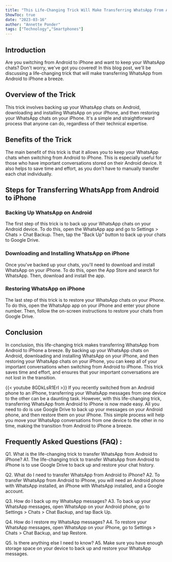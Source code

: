 ```yaml
---
title: "This Life-Changing Trick Will Make Transferring WhatsApp From Android to iPhone a Breeze!"
ShowToc: true 
date: "2023-03-16"
author: "Annette Ponder" 
tags: ["Technology","Smartphones"]
---
```

## Introduction

Are you switching from Android to iPhone and want to keep your WhatsApp chats? Don't worry, we've got you covered! In this blog post, we'll be discussing a life-changing trick that will make transferring WhatsApp from Android to iPhone a breeze.

## Overview of the Trick

This trick involves backing up your WhatsApp chats on Android, downloading and installing WhatsApp on your iPhone, and then restoring your WhatsApp chats on your iPhone. It's a simple and straightforward process that anyone can do, regardless of their technical expertise. 

## Benefits of the Trick

The main benefit of this trick is that it allows you to keep your WhatsApp chats when switching from Android to iPhone. This is especially useful for those who have important conversations stored on their Android device. It also helps to save time and effort, as you don't have to manually transfer each chat individually. 

## Steps for Transferring WhatsApp from Android to iPhone

### Backing Up WhatsApp on Android

The first step of this trick is to back up your WhatsApp chats on your Android device. To do this, open the WhatsApp app and go to Settings > Chats > Chat Backup. Then, tap the "Back Up" button to back up your chats to Google Drive. 

### Downloading and Installing WhatsApp on iPhone

Once you've backed up your chats, you'll need to download and install WhatsApp on your iPhone. To do this, open the App Store and search for WhatsApp. Then, download and install the app. 

### Restoring WhatsApp on iPhone

The last step of this trick is to restore your WhatsApp chats on your iPhone. To do this, open the WhatsApp app on your iPhone and enter your phone number. Then, follow the on-screen instructions to restore your chats from Google Drive. 

## Conclusion

In conclusion, this life-changing trick makes transferring WhatsApp from Android to iPhone a breeze. By backing up your WhatsApp chats on Android, downloading and installing WhatsApp on your iPhone, and then restoring your WhatsApp chats on your iPhone, you can keep all of your important conversations when switching from Android to iPhone. This trick saves time and effort, and ensures that your important conversations are not lost in the transition.

{{< youtube 8GDkLsR1ErI >}} 
If you recently switched from an Android phone to an iPhone, transferring your WhatsApp messages from one device to the other can be a daunting task. However, with this life-changing trick, transferring WhatsApp from Android to iPhone is now made easy. All you need to do is use Google Drive to back up your messages on your Android phone, and then restore them on your iPhone. This simple process will help you move your WhatsApp conversations from one device to the other in no time, making the transition from Android to iPhone a breeze.

## Frequently Asked Questions (FAQ) :
Q1. What is the life-changing trick to transfer WhatsApp from Android to iPhone?
A1. The life-changing trick to transfer WhatsApp from Android to iPhone is to use Google Drive to back up and restore your chat history.

Q2. What do I need to transfer WhatsApp from Android to iPhone?
A2. To transfer WhatsApp from Android to iPhone, you will need an Android phone with WhatsApp installed, an iPhone with WhatsApp installed, and a Google account.

Q3. How do I back up my WhatsApp messages?
A3. To back up your WhatsApp messages, open WhatsApp on your Android phone, go to Settings > Chats > Chat Backup, and tap Back Up.

Q4. How do I restore my WhatsApp messages?
A4. To restore your WhatsApp messages, open WhatsApp on your iPhone, go to Settings > Chats > Chat Backup, and tap Restore.

Q5. Is there anything else I need to know?
A5. Make sure you have enough storage space on your device to back up and restore your WhatsApp messages.


